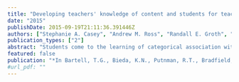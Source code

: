 ```yaml
---
title: "Developing teachers' knowledge of content and students for teaching categorical association"
date: "2015"
publishDate: 2015-09-19T21:11:36.391446Z
authors: ["Stephanie A. Casey", "Andrew M. Ross", "Randall E. Groth", "Rrita Zejnullahi"]
publication_types: ["2"]
abstract: "Students come to the learning of categorical association with many misconceptions. The purpose of this study was to determine the effectiveness of novel curriculum materials to improve mathematics teachers’ knowledge of students’ conceptions regarding categorical association. Results showed that prior to use of the materials, teachers’ knowledge was mostly limited to variations on one misconception. Following use of the materials, they were more broadly aware of a number of different misconceptions and improved their ability to analyze categorical data for association."
featured: false
publication: "*In Bartell, T.G., Bieda, K.N., Putnman, R.T., Bradfield, K., Dominguez, H. (Eds.), Proceedings of the thirty-seventh annual meeting of the North American Chapter of the International Group for the Psychology of Mathematics Education*"
#url_pdf: ""
---
```


